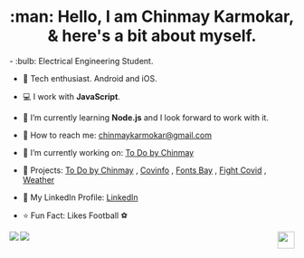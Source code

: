 <h1 align="center">:man: Hello, I am Chinmay Karmokar, & here's a bit about myself.</h1>

<div>
  - :bulb: Electrical Engineering Student.

- :iphone: Tech enthusiast. Android and iOS.

- :computer: I work with <b>JavaScript</b>.

- 🌱 I’m currently learning <b>Node.js</b> and I look forward to work with it.

- :email: How to reach me: chinmaykarmokar@gmail.com

- 🔭 I’m currently working on: <a href="https://todobychinmay.herokuapp.com/">To Do by Chinmay</a>

- :pencil: Projects: <a href="https://todobychinmay.herokuapp.com/">To Do by Chinmay</a> , <a href="https://covinfoin.herokuapp.com/">Covinfo</a> , <a href="https://chinmaykarmokar.github.io/fonts">Fonts Bay</a> , <a href="https://fightwithcovid.github.io/">Fight Covid</a> , <a href="https://chinmaykarmokar.github.io/weatherapp/">Weather</a>

- :file_folder: My LinkedIn Profile: <a href="https://www.linkedin.com/in/chinmay-karmokar-b0042b174">LinkedIn</a>

- :star: Fun Fact: Likes Football :soccer:
  <p>
    <img align="right" src="https://external-preview.redd.it/4iLw261NYmI75Vfek2tOjV7zsGVZzXAgp5GhSD0k2tE.gif?format=mp4&s=658a635332a27d9dd8835211bf58be0b25a626f8"  width="30px">
  </p>
</div>

<div>
  <img align="left" src="https://github-readme-stats.vercel.app/api?username=chinmaykarmokar&show_icons=truecount_private=true&include_all_commits=true&hide=issues,contribs hide_border">
  <img align="center" src="https://github-readme-stats.vercel.app/api/top-langs/?username=chinmaykarmokar&layout=compact&hide=issues,contribs hide_border">
</div>
